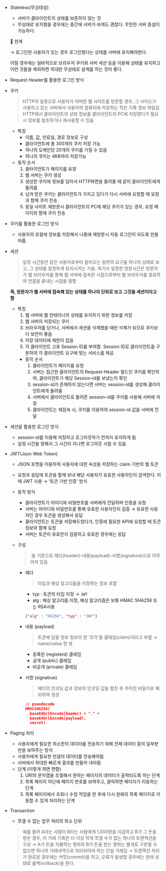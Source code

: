 - Stateless(무상태성)
    - 서버가 클라이언트의 상태를 보존하지 않는 것
    - 무상태로 유지했을 경우에는 중간에 서버가 바껴도 괜찮다. 무한한 서버 증설이 가능하다.
    
    💛 한계
    
    → 로그인한 사용자가 있는 경우 로그인했다는 상태를 서버에 유지해야한다.
    
    이럴 경우에는 일바적으로 브라우저 쿠키와 서버 세션 등을 이용해 상태를 유지하고 이런 것들을 제외하면 최대한 무상태로 설계를 하는 것이 좋다.
    
- Request Header를 활용한 로그인 방식
    
    
- 쿠키
    
    > HTTP의 일종으로 사용자가 어떠한 웹 사이트를 방문할 경우, 그 사이드가 사용하고 있는 서버에서 사용자의 컴퓨터에 저장하는 작은 기록 정보 파일임
    HTTP에서 클라이언트의 상태 정보를 클라이언트의 PC에 저장했다가 필요시 정보를 참조하거나 재사용할 수 있음
    > 
    - 특징
        - 이름, 값, 만료일, 경로 정보로 구성
        - 클라이언트에 총 300개의 쿠키 저장 가능
        - 하나의 도메인당 20개의 쿠키를 가질 수 있음
        - 하나의 쿠키는 4KB까지 저장가능
    - 동작 순서
        1. 클라이언트가 페이지를 요청
        2. 웹 서버는 쿠키 생성
        3. 생성한 쿠키에 정보를 담아서 HTTP화면을 돌려줄 때 같이 클라이언트에게 돌려줌
        4. 넘겨 받은 쿠키는 클라이언트가 가지고 있다가 다시 서버에 요청할 때 요청과 함께 쿠키 전송
        5. 동일 사이트 재방문시 클라이언트의 PC에 해당 쿠키가 있는 경우, 요청 페이지와 함께 쿠키 전송
- 쿠키를 활용한 로그인 방식
    - 사용자의 로컬에 정보를 저장해서 나중에 재방문시 자동 로그인이 되도록 만들어줌
- 세션
    
    > 일정 시간동안 같은 사용자로부터 들어오는 일련의 요구를 하나의 상태로 보고, 그 상태를 일정하게 유지시키는 기술.
    여기서 일정한 방문시간은 방문자가 웹 브라우저를 통해 웹 서버에 접속한 시점으로부터 웹 브라우저를 종료하여 연결을 끝내는 시점을 말함
    > 
    
    **즉, 방문자가 웹 서버에 접속해 있는 상태를 하나의 단위로 보고 그것을 세션이라고 함**
    
    - 특징
        1. 웹 서버에 웹 컨테이너의 상태를 유지하기 위한 정보를 저장
        2. 웹 서버의 저장되는 쿠키
        3. 브라우저를 닫거나, 서버에서 세션을 삭제했을 때만 삭제가 되므로 쿠키보다 보안이 좋음
        4. 저장 데이터에 제한이 없음
        5. 각 클라이언트 고유 Session ID를 부여함. Session ID로 클라이언트를 구분하여 각 클라이언트 요구에 맞는 서비스를 제공
        - 동작 순서
            1. 클라이언트가 페이지를 요청
            2. 서버는 접근한 클라이언트의 Request-Header 필드인 쿠키를 확인하여, 클라이언트가 해당 Session-id를 보냈는지 확인
            3. session-id가 존재하지 않는다면 서버는 session-id를 생성해 클라이언트에게 돌려줌
            4. 서버에서 클라이언트로 돌려준 session-id를 쿠키를 사용해 서버에 저장
            5. 클라이언트는 재접속 시, 쿠키를 이용하여 session-id 값을 서버에 전달
- 세션을 활용한 로그인 방식
    - session-id를 이용해 저장하고 로그아웃하기 전까지 유지하게 됨
    - 일정 시간을 정해서 그 시간이 지나면 로그아웃 시킬 수 있음
- JWT(Json Web Token)
    - JSON 포맷을 이용하여 사용자에 대한 속성을 저장하는 claim 기반의 웹 토큰
    - 요청과 응답에 토큰을 함께 보내 해당 사용자가 유효한 사용자인지 검색한다. 이때 JWT 사용 → ‘토큰 기반 인증’ 방식
    - 동작 방식
        - 클라이언트가 아이디와 비밀번호를 서버에게 전달하며 인증을 요청
        - 서버는 아이디와 비밀번호를 통해 유효한 사용자인지 검증 → 유효한 사용자인 경우 토큰을 생성해서 응답
        - 클라이언트는 토큰을 저장해두었다가, 인증에 필요한 API에 요청할 때 토큰 정보와 함께 요청
        - 서버는 토큰이 유효한지 검증하고 유효한 경우에는 응답
    - 구성
        
        > .을 기준으로 헤더(header)-내용(payload)-서명(signature)으로 이루어져 있음
        > 
        - 헤더
            
            > 타입과 해싱 알고리즘을 지정하는 정보 포함
            > 
            - typ : 토큰의 타입 지정 → `JWT`
            - alg : 해싱 알고리즘 지정, 해싱 알고리즘은 보통 HMAC SHA256 또는 RSA사용
            
            ```json
            {"alg" : "HS256", "typ" : "JWT"}
            ```
            
        - 내용 (payload)
            
            > 토큰에 담을 정보
            정보의 한 ‘조각’을 클레임(claim)이라고 부름 → name/value 한 쌍
            > 
            - 등록된 (registerd) 클레임
            - 공개 (public) 클레임
            - 비공개 (private) 클레임
        - 서명 (signatrue)
            
            > 헤더의 인코딩 값과 정보의 인코딩 값을 합친 후 주어진 비밀키로 해쉬하여 생성
            > 
            
            ```json
            // pseudocode
            HMACSHA256(
              base64UrlEncode(header) + "." +
              base64UrlEncode(payload),
              secret)
            ```
            
- Paging 처리
    - 사용자에게 필요한 최소한의 데이터를 전송하기 위해 전체 데이터 중의 일부분만을 보여주는 방식
    - 사용자에게 필요한 만큼의 데이터를 전송해야됨
    - 서버에서 최대한 빠르게 결과를 만들어 내야됨
    - 단계 (이렇게 하면 편함)
        1. URI의 문자열을 조절해서 원하는 페이지의 데이터가 출력되도록 하는 단계
        2. 목록 페이지 하단에 페이지 번호를 보여주고, 클릭하면 페이지가 이동하는 단계
        3. 목록 페이지에서 조회나 수정 작업을 한 후에 다시 원래의 목록 페이지로 이동할 수 있게 처리하는 단계
- Transaction
    - 쪼갤 수 없는 업무 처리의 최소 단위
    
    > 예를 들어 A라는 사람이 B라는 사람에게 1,000원을 지급하고 B가 그 돈을 받은 경우, 이 거래 기록은 더 이상 작게 쪼갤 수가 없는 하나의 트랜잭션을 구상
    → A가 돈을 지불하는 행위와 B가 돈을 받는 행위는 별개로 구분될 수 없으면 하나의 거래내역으로 처리되어야 하는 단일 거래임
    → 트랜잭션 처리가 완료된 경우에는 커밋(commit)을 하고, 오류가 발생할 경우에는 원래 상태로 롤백(rollback)을 한다.
    >